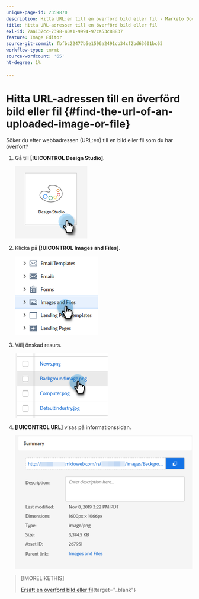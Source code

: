 ```yaml
---
unique-page-id: 2359870
description: Hitta URL:en till en överförd bild eller fil - Marketo Docs - produktdokumentation
title: Hitta URL-adressen till en överförd bild eller fil
exl-id: 7aa137cc-7398-40a1-9994-97ca53c88837
feature: Image Editor
source-git-commit: fbfbc22477b5e1596a2491cb34cf2bd63601bc63
workflow-type: tm+mt
source-wordcount: '65'
ht-degree: 1%

---
```


# Hitta URL-adressen till en överförd bild eller fil {#find-the-url-of-an-uploaded-image-or-file}

Söker du efter webbadressen (URL:en) till en bild eller fil som du har överfört?

1. Gå till **[!UICONTROL Design Studio]**.

   ![](assets/find-the-url-of-an-uploaded-image-or-file-1.png)

1. Klicka på **[!UICONTROL Images and Files]**.

   ![](assets/find-the-url-of-an-uploaded-image-or-file-2.png)

1. Välj önskad resurs.

   ![](assets/find-the-url-of-an-uploaded-image-or-file-3.png)

1. **[!UICONTROL URL]** visas på informationssidan.

   ![](assets/find-the-url-of-an-uploaded-image-or-file-4.png)

>[!MORELIKETHIS]
>
>[Ersätt en överförd bild eller fil](/help/marketo/product-docs/demand-generation/images-and-files/replace-an-uploaded-image-or-file.md){target="_blank"}
